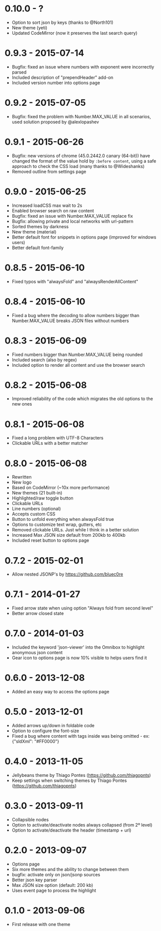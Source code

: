 # 0.10.0 - ?

  * Option to sort json by keys (thanks to @North101)
  * New theme (yeti)
  * Updated CodeMirror (now it preserves the last search query)

# 0.9.3 - 2015-07-14

  * Bugfix: fixed an issue where numbers with exponent were incorrectly parsed
  * Included description of "prependHeader" add-on
  * Included version number into options page

# 0.9.2 - 2015-07-05

  * Bugfix: fixed the problem with Number.MAX_VALUE in all scenarios, used solution proposed by @alexlopashev

# 0.9.1 - 2015-06-26

  * Bugfix: new versions of chrome (45.0.2442.0 canary (64-bit)) have changed the format of the value hold by `:before content`, using a safe approach to check the CSS load (many thanks to @Wideshanks)
  * Removed outline from settings page

# 0.9.0 - 2015-06-25

  * Increased loadCSS max wait to 2s
  * Enabled browser search on raw content
  * Bugfix: fixed an issue with Number.MAX_VALUE replace fix
  * Bugfix: allowing private and local networks with url-pattern
  * Sorted themes by darkness
  * New theme (material)
  * Better default font for snippets in options page (improved for windows users)
  * Better default font-family

# 0.8.5 - 2015-06-10

  * Fixed typos with "alwaysFold" and "alwaysRenderAllContent"

# 0.8.4 - 2015-06-10

  * Fixed a bug where the decoding to allow numbers bigger than Number.MAX_VALUE breaks JSON files without numbers

# 0.8.3 - 2015-06-09

  * Fixed numbers bigger than Number.MAX_VALUE being rounded
  * Included search (also by regex)
  * Included option to render all content and use the browser search

# 0.8.2 - 2015-06-08

  * Improved reliability of the code which migrates the old options to the new ones

# 0.8.1 - 2015-06-08

  * Fixed a long problem with UTF-8 Characters
  * Clickable URLs with a better matcher

# 0.8.0 - 2015-06-08

  * Rewritten
  * New logo
  * Based on CodeMirror (~10x more performance)
  * New themes (21 built-in)
  * Highlighted/raw toggle button
  * Clickable URLs
  * Line numbers (optional)
  * Accepts custom CSS
  * Button to unfold everything when alwaysFold true
  * Options to customize text wrap, gutters, etc
  * Removed clickable URLs. Just while I think in a better solution
  * Increased Max JSON size default from 200kb to 400kb
  * Included reset button to options page

# 0.7.2 - 2015-02-01

  * Allow nested JSONP's by https://github.com/bluec0re

# 0.7.1 - 2014-01-27

  * Fixed arrow state when using option "Always fold from second level"
  * Better arrow closed state

# 0.7.0 - 2014-01-03

  * Included the keyword 'json-viewer' into the Omnibox to highlight anonymous json content
  * Gear icon to options page is now 10% visible to helps users find it

# 0.6.0 - 2013-12-08

  * Added an easy way to access the options page

# 0.5.0 - 2013-12-01

  * Added arrows up/down in foldable code
  * Option to configure the font-size
  * Fixed a bug where content with tags inside was being omitted - ex: {"sldXml": "<UserStyle>#FF0000</UserStyle>"}

# 0.4.0 - 2013-11-05

  * Jellybeans theme by Thiago Pontes (https://github.com/thiagopnts)
  * Keep settings when switching themes by Thiago Pontes (https://github.com/thiagopnts)

# 0.3.0 - 2013-09-11

  * Collapsible nodes
  * Option to activate/deactivate nodes always collapsed (from 2º level)
  * Option to activate/deactivate the header (timestamp + url)

# 0.2.0 - 2013-09-07

  * Options page
  * Six more themes and the ability to change between them
  * bugfix: activate only on json/jsonp sources
  * Better json key parser
  * Max JSON size option (default: 200 kb)
  * Uses event page to process the highlight

# 0.1.0 - 2013-09-06

  * First release with one theme
